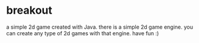 # breakout
a simple 2d game created with Java. there is a simple 2d game engine. you can create any type of 2d games with that engine.
have fun :) 
